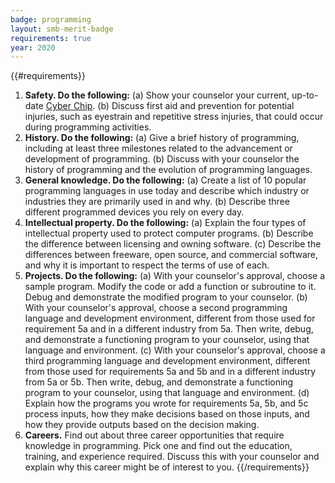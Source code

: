 ```yaml
---
badge: programming
layout: smb-merit-badge
requirements: true
year: 2020
---
```


{{#requirements}}
1. **Safety. Do the following:**
    (a) Show your counselor your current, up-to-date [Cyber Chip]({{@root.rootPath}}/other-awards/cyber-chip/).
    (b) Discuss first aid and prevention for potential injuries, such as eyestrain and repetitive stress injuries, that could occur during programming activities.
2. **History. Do the following:**
    (a) Give a brief history of programming, including at least three milestones related to the advancement or development of programming.
    (b) Discuss with your counselor the history of programming and the evolution of programming languages.
3. **General knowledge. Do the following:**
    (a) Create a list of 10 popular programming languages in use today and describe which industry or industries they are primarily used in and why.
    (b) Describe three different programmed devices you rely on every day.
4. **Intellectual property. Do the following:**
    (a) Explain the four types of intellectual property used to protect computer programs.
    (b) Describe the difference between licensing and owning software.
    (c) Describe the differences between freeware, open source, and commercial software, and why it is important to respect the terms of use of each.
5. **Projects. Do the following:**
    (a) With your counselor's approval, choose a sample program. Modify the code or add a function or subroutine to it. Debug and demonstrate the modified program to your counselor.
    (b) With your counselor's approval, choose a second programming language and development environment, different from those used for requirement 5a and in a different industry from 5a. Then write, debug, and demonstrate a functioning program to your counselor, using that language and environment.
    (c) With your counselor's approval, choose a third programming language and development environment, different from those used for requirements 5a and 5b and in a different industry from 5a or 5b. Then write, debug, and demonstrate a functioning program to your counselor, using that language and environment.
    (d) Explain how the programs you wrote for requirements 5a, 5b, and 5c process inputs, how they make decisions based on those inputs, and how they provide outputs based on the decision making.
6. **Careers.** Find out about three career opportunities that require knowledge in programming. Pick one and find out the education, training, and experience required. Discuss this with your counselor and explain why this career might be of interest to you.
{{/requirements}}
